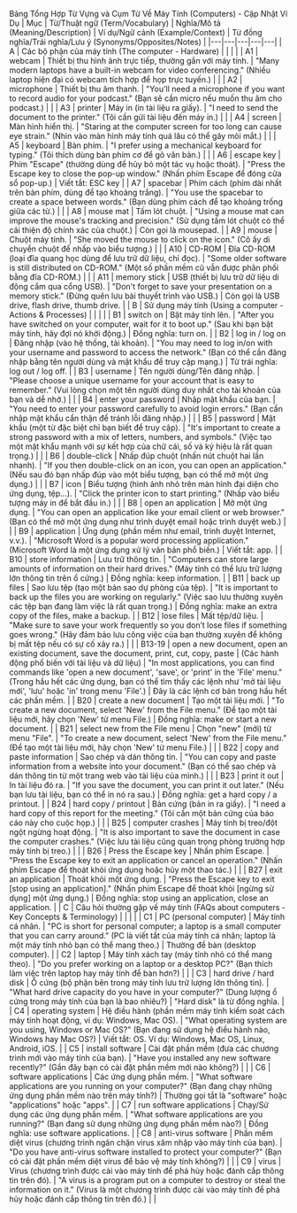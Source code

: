 
Bảng Tổng Hợp Từ Vựng và Cụm Từ Về Máy Tính (Computers) - Cập Nhật Ví Dụ
| Mục | Từ/Thuật ngữ (Term/Vocabulary) | Nghĩa/Mô tả (Meaning/Description) | Ví dụ/Ngữ cảnh (Example/Context) | Từ đồng nghĩa/Trái nghĩa/Lưu ý (Synonyms/Opposites/Notes) |
|---|---|---|---|---|
| A | Các bộ phận của máy tính (The computer - Hardware) |  |  |  |
| A1 | webcam | Thiết bị thu hình ảnh trực tiếp, thường gắn với máy tính. | "Many modern laptops have a built-in webcam for video conferencing." (Nhiều laptop hiện đại có webcam tích hợp để họp trực tuyến.) |  |
| A2 | microphone | Thiết bị thu âm thanh. | "You'll need a microphone if you want to record audio for your podcast." (Bạn sẽ cần micro nếu muốn thu âm cho podcast.) |  |
| A3 | printer | Máy in (in tài liệu ra giấy). | "I need to send the document to the printer." (Tôi cần gửi tài liệu đến máy in.) |  |
| A4 | screen | Màn hình hiển thị. | "Staring at the computer screen for too long can cause eye strain." (Nhìn vào màn hình máy tính quá lâu có thể gây mỏi mắt.) |  |
| A5 | keyboard | Bàn phím. | "I prefer using a mechanical keyboard for typing." (Tôi thích dùng bàn phím cơ để gõ văn bản.) |  |
| A6 | escape key | Phím "Escape" (thường dùng để hủy bỏ một tác vụ hoặc thoát). | "Press the Escape key to close the pop-up window." (Nhấn phím Escape để đóng cửa sổ pop-up.) | Viết tắt: ESC key |
| A7 | spacebar | Phím cách (phím dài nhất trên bàn phím, dùng để tạo khoảng trắng). | "You use the spacebar to create a space between words." (Bạn dùng phím cách để tạo khoảng trống giữa các từ.) |  |
| A8 | mouse mat | Tấm lót chuột. | "Using a mouse mat can improve the mouse's tracking and precision." (Sử dụng tấm lót chuột có thể cải thiện độ chính xác của chuột.) | Còn gọi là mousepad. |
| A9 | mouse | Chuột máy tính. | "She moved the mouse to click on the icon." (Cô ấy di chuyển chuột để nhấp vào biểu tượng.) |  |
| A10 | CD-ROM | Đĩa CD-ROM (loại đĩa quang học dùng để lưu trữ dữ liệu, chỉ đọc). | "Some older software is still distributed on CD-ROM." (Một số phần mềm cũ vẫn được phân phối bằng đĩa CD-ROM.) |  |
| A11 | memory stick | USB (thiết bị lưu trữ dữ liệu di động cắm qua cổng USB). | "Don't forget to save your presentation on a memory stick." (Đừng quên lưu bài thuyết trình vào USB.) | Còn gọi là USB drive, flash drive, thumb drive. |
| B | Sử dụng máy tính (Using a computer - Actions & Processes) |  |  |  |
| B1 | switch on | Bật máy tính lên. | "After you have switched on your computer, wait for it to boot up." (Sau khi bạn bật máy tính, hãy đợi nó khởi động.) | Đồng nghĩa: turn on. |
| B2 | log in / log on | Đăng nhập (vào hệ thống, tài khoản). | "You may need to log in/on with your username and password to access the network." (Bạn có thể cần đăng nhập bằng tên người dùng và mật khẩu để truy cập mạng.) | Từ trái nghĩa: log out / log off. |
| B3 | username | Tên người dùng/Tên đăng nhập. | "Please choose a unique username for your account that is easy to remember." (Vui lòng chọn một tên người dùng duy nhất cho tài khoản của bạn và dễ nhớ.) |  |
| B4 | enter your password | Nhập mật khẩu của bạn. | "You need to enter your password carefully to avoid login errors." (Bạn cần nhập mật khẩu cẩn thận để tránh lỗi đăng nhập.) |  |
| B5 | password | Mật khẩu (một từ đặc biệt chỉ bạn biết để truy cập). | "It's important to create a strong password with a mix of letters, numbers, and symbols." (Việc tạo một mật khẩu mạnh với sự kết hợp của chữ cái, số và ký hiệu là rất quan trọng.) |  |
| B6 | double-click | Nhấp đúp chuột (nhấn nút chuột hai lần nhanh). | "If you then double-click on an icon, you can open an application." (Nếu sau đó bạn nhấp đúp vào một biểu tượng, bạn có thể mở một ứng dụng.) |  |
| B7 | icon | Biểu tượng (hình ảnh nhỏ trên màn hình đại diện cho ứng dụng, tệp...). | "Click the printer icon to start printing." (Nhấp vào biểu tượng máy in để bắt đầu in.) |  |
| B8 | open an application | Mở một ứng dụng. | "You can open an application like your email client or web browser." (Bạn có thể mở một ứng dụng như trình duyệt email hoặc trình duyệt web.) |  |
| B9 | application | Ứng dụng (phần mềm như email, trình duyệt Internet, v.v.). | "Microsoft Word is a popular word processing application." (Microsoft Word là một ứng dụng xử lý văn bản phổ biến.) | Viết tắt: app. |
| B10 | store information | Lưu trữ thông tin. | "Computers can store large amounts of information on their hard drives." (Máy tính có thể lưu trữ lượng lớn thông tin trên ổ cứng.) | Đồng nghĩa: keep information. |
| B11 | back up files | Sao lưu tệp (tạo một bản sao dự phòng của tệp). | "It is important to back up the files you are working on regularly." (Việc sao lưu thường xuyên các tệp bạn đang làm việc là rất quan trọng.) | Đồng nghĩa: make an extra copy of the files, make a backup. |
| B12 | lose files | Mất tệp/dữ liệu. | "Make sure to save your work frequently so you don’t lose files if something goes wrong." (Hãy đảm bảo lưu công việc của bạn thường xuyên để không bị mất tệp nếu có sự cố xảy ra.) |  |
| B13-19 | open a new document, open an existing document, save the document, print, cut, copy, paste | (Các hành động phổ biến với tài liệu và dữ liệu) | "In most applications, you can find commands like 'open a new document', 'save', or 'print' in the 'File' menu." (Trong hầu hết các ứng dụng, bạn có thể tìm thấy các lệnh như 'mở tài liệu mới', 'lưu' hoặc 'in' trong menu 'File'.) | Đây là các lệnh cơ bản trong hầu hết các phần mềm. |
| B20 | create a new document | Tạo một tài liệu mới. | "To create a new document, select 'New' from the File menu." (Để tạo một tài liệu mới, hãy chọn 'New' từ menu File.) | Đồng nghĩa: make or start a new document. |
| B21 | select new from the File menu | Chọn "new" (mới) từ menu "File". | "To create a new document, select 'New' from the File menu." (Để tạo một tài liệu mới, hãy chọn 'New' từ menu File.) |  |
| B22 | copy and paste information | Sao chép và dán thông tin. | "You can copy and paste information from a website into your document." (Bạn có thể sao chép và dán thông tin từ một trang web vào tài liệu của mình.) |  |
| B23 | print it out | In tài liệu đó ra. | "If you save the document, you can print it out later." (Nếu bạn lưu tài liệu, bạn có thể in nó ra sau.) | Đồng nghĩa: get a hard copy / a printout. |
| B24 | hard copy / printout | Bản cứng (bản in ra giấy). | "I need a hard copy of this report for the meeting." (Tôi cần một bản cứng của báo cáo này cho cuộc họp.) |  |
| B25 | computer crashes | Máy tính bị treo/đột ngột ngừng hoạt động. | "It is also important to save the document in case the computer crashes." (Việc lưu tài liệu cũng quan trọng phòng trường hợp máy tính bị treo.) |  |
| B26 | Press the Escape key | Nhấn phím Escape. | "Press the Escape key to exit an application or cancel an operation." (Nhấn phím Escape để thoát khỏi ứng dụng hoặc hủy một thao tác.) |  |
| B27 | exit an application | Thoát khỏi một ứng dụng. | "Press the Escape key to exit [stop using an application]." (Nhấn phím Escape để thoát khỏi [ngừng sử dụng] một ứng dụng.) | Đồng nghĩa: stop using an application, close an application. |
| C | Câu hỏi thường gặp về máy tính (FAQs about computers - Key Concepts & Terminology) |  |  |  |
| C1 | PC (personal computer) | Máy tính cá nhân. | "PC is short for personal computer; a laptop is a small computer that you can carry around." (PC là viết tắt của máy tính cá nhân; laptop là một máy tính nhỏ bạn có thể mang theo.) | Thường để bàn (desktop computer). |
| C2 | laptop | Máy tính xách tay (máy tính nhỏ có thể mang theo). | "Do you prefer working on a laptop or a desktop PC?" (Bạn thích làm việc trên laptop hay máy tính để bàn hơn?) |  |
| C3 | hard drive / hard disk | Ổ cứng (bộ phận bên trong máy tính lưu trữ lượng lớn thông tin). | "What hard drive capacity do you have in your computer?" (Dung lượng ổ cứng trong máy tính của bạn là bao nhiêu?) | "Hard disk" là từ đồng nghĩa. |
| C4 | operating system | Hệ điều hành (phần mềm máy tính kiểm soát cách máy tính hoạt động, ví dụ: Windows, Mac OS). | "What operating system are you using, Windows or Mac OS?" (Bạn đang sử dụng hệ điều hành nào, Windows hay Mac OS?) | Viết tắt: OS. Ví dụ: Windows, Mac OS, Linux, Android, iOS. |
| C5 | install software | Cài đặt phần mềm (đưa các chương trình mới vào máy tính của bạn). | "Have you installed any new software recently?" (Gần đây bạn có cài đặt phần mềm mới nào không?) |  |
| C6 | software applications | Các ứng dụng phần mềm. | "What software applications are you running on your computer?" (Bạn đang chạy những ứng dụng phần mềm nào trên máy tính?) | Thường gọi tắt là "software" hoặc "applications" hoặc "apps". |
| C7 | run software applications | Chạy/Sử dụng các ứng dụng phần mềm. | "What software applications are you running?" (Bạn đang sử dụng những ứng dụng phần mềm nào?) | Đồng nghĩa: use software applications. |
| C8 | anti-virus software | Phần mềm diệt virus (chương trình ngăn chặn virus xâm nhập vào máy tính của bạn). | "Do you have anti-virus software installed to protect your computer?" (Bạn có cài đặt phần mềm diệt virus để bảo vệ máy tính không?) |  |
| C9 | virus | Virus (chương trình được cài vào máy tính để phá hủy hoặc đánh cắp thông tin trên đó). | "A virus is a program put on a computer to destroy or steal the information on it." (Virus là một chương trình được cài vào máy tính để phá hủy hoặc đánh cắp thông tin trên đó.) |  |
